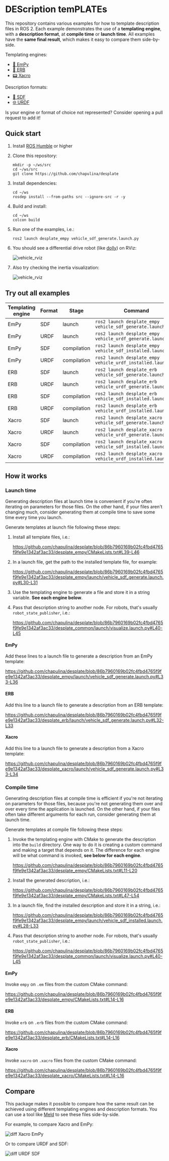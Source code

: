 # DEScription temPLATEs

This repository contains various examples for how to template
description files in ROS 2. Each example demonstrates the
use of a **templating engine**, with a **description format**,
at **compile time** or **launch time**. All examples have the **same
final result**, which makes it easy to compare them side-by-side.

Templating engines:

* [🐍 EmPy](https://pypi.org/project/empy/)
* [💎 ERB](https://docs.ruby-lang.org/en/2.3.0/ERB.html)
* [📟 Xacro](http://wiki.ros.org/xacro)

Description formats:

* [🌱 SDF](http://sdformat.org/)
* [🌐 URDF](https://wiki.ros.org/urdf)

Is your engine or format of choice not represented? Consider opening a
pull request to add it!

## Quick start

1. Install [ROS Humble](https://docs.ros.org/en/humble/Installation.html) or higher

1. Clone this repository:

    ```
    mkdir -p ~/ws/src
    cd ~/ws/src
    git clone https://github.com/chapulina/desplate
    ```

1. Install dependencies:

    ```
    cd ~/ws
    rosdep install --from-paths src --ignore-src -r -y
    ```

1. Build and install:

    ```
    cd ~/ws
    colcon build
    ```

1. Run one of the examples, i.e.:

    ```
    ros2 launch desplate_empy vehicle_sdf_generate.launch.py
    ```

1. You should see a differential drive robot (like
   [dolly](https://github.com/chapulina/dolly)) on RViz:

    ![vehicle_rviz](images/vehicle_rviz.png)

1. Also try checking the inertia visualization:

    ![vehicle_rviz](images/vehicle_rviz_inertia.png)

## Try out all examples

Templating engine | Format | Stage | Command
------------------|--------|-----------------|--------
EmPy | SDF | launch | `ros2 launch desplate_empy vehicle_sdf_generate.launch.py`
EmPy | URDF | launch | `ros2 launch desplate_empy vehicle_urdf_generate.launch.py`
EmPy | SDF | compilation | `ros2 launch desplate_empy vehicle_sdf_installed.launch.py`
EmPy | URDF | compilation | `ros2 launch desplate_empy vehicle_urdf_installed.launch.py`
ERB | SDF | launch | `ros2 launch desplate_erb vehicle_sdf_generate.launch.py`
ERB | URDF | launch | `ros2 launch desplate_erb vehicle_urdf_generate.launch.py`
ERB | SDF | compilation | `ros2 launch desplate_erb vehicle_sdf_installed.launch.py`
ERB | URDF | compilation | `ros2 launch desplate_erb vehicle_urdf_installed.launch.py`
Xacro | SDF | launch | `ros2 launch desplate_xacro vehicle_sdf_generate.launch.py`
Xacro | URDF | launch | `ros2 launch desplate_xacro vehicle_urdf_generate.launch.py`
Xacro | SDF | compilation | `ros2 launch desplate_xacro vehicle_sdf_installed.launch.py`
Xacro | URDF | compilation | `ros2 launch desplate_xacro vehicle_urdf_installed.launch.py`

## How it works

### Launch time

Generating description files at launch time is convenient if you're often
iterating on parameters for those files. On the other hand, if your files
aren't changing much, consider generating them at compile time to save some
time every time you launch.

Generate templates at launch file following these steps:

1. Install all template files, i.e.:

    https://github.com/chapulina/desplate/blob/86b7960169b02fc4fbd4765f9fe9e1342af3ac33/desplate_empy/CMakeLists.txt#L39-L46

1. In a launch file, get the path to the installed template file, for example:

    https://github.com/chapulina/desplate/blob/86b7960169b02fc4fbd4765f9fe9e1342af3ac33/desplate_empy/launch/vehicle_sdf_generate.launch.py#L30-L31

1. Use the templating engine to generate a file and store it in a string variable.
   **See each engine below**.

1. Pass that description string to another node. For robots, that's usually
   `robot_state_publisher`, i.e.:

    https://github.com/chapulina/desplate/blob/86b7960169b02fc4fbd4765f9fe9e1342af3ac33/desplate_common/launch/visualize.launch.py#L40-L45

#### EmPy

Add these lines to a launch file to generate a description from an
EmPy template:

https://github.com/chapulina/desplate/blob/86b7960169b02fc4fbd4765f9fe9e1342af3ac33/desplate_empy/launch/vehicle_sdf_generate.launch.py#L33-L36

#### ERB

Add this line to a launch file to generate a description from an
ERB template:

https://github.com/chapulina/desplate/blob/86b7960169b02fc4fbd4765f9fe9e1342af3ac33/desplate_erb/launch/vehicle_sdf_generate.launch.py#L32-L33

#### Xacro

Add this line to a launch file to generate a description from a
Xacro template:

https://github.com/chapulina/desplate/blob/86b7960169b02fc4fbd4765f9fe9e1342af3ac33/desplate_xacro/launch/vehicle_sdf_generate.launch.py#L33-L34

### Compile time

Generating description files at compile time is efficient if you're not
iterating on parameters for those files, because you're not generating them over
and over every time the application is launched. On the other hand, if your files
often take different arguments for each run, consider generating them at
launch time.

Generate templates at compile file following these steps:

1. Invoke the templating engine with CMake to generate the description into the
   `build` directory. One way to do it is creating a custom command and making
   a target that depends on it. The difference for each engine will be what
   command is invoked, **see below for each engine**.

    https://github.com/chapulina/desplate/blob/86b7960169b02fc4fbd4765f9fe9e1342af3ac33/desplate_empy/CMakeLists.txt#L11-L20

1. Install the generated description, i.e.:

    https://github.com/chapulina/desplate/blob/86b7960169b02fc4fbd4765f9fe9e1342af3ac33/desplate_empy/CMakeLists.txt#L47-L54

1. In a launch file, find the installed description and store it in a string, i.e.:

    https://github.com/chapulina/desplate/blob/86b7960169b02fc4fbd4765f9fe9e1342af3ac33/desplate_empy/launch/vehicle_sdf_installed.launch.py#L28-L33

1. Pass that description string to another node. For robots, that's usually
   `robot_state_publisher`, i.e.:

    https://github.com/chapulina/desplate/blob/86b7960169b02fc4fbd4765f9fe9e1342af3ac33/desplate_common/launch/visualize.launch.py#L40-L45

#### EmPy

Invoke `empy` on `.em` files from the custom CMake command:

https://github.com/chapulina/desplate/blob/86b7960169b02fc4fbd4765f9fe9e1342af3ac33/desplate_empy/CMakeLists.txt#L14-L16

#### ERB

Invoke `erb` on `.erb` files from the custom CMake command:

https://github.com/chapulina/desplate/blob/86b7960169b02fc4fbd4765f9fe9e1342af3ac33/desplate_erb/CMakeLists.txt#L14-L16

#### Xacro

Invoke `xacro` on `.xacro` files from the custom CMake command:

https://github.com/chapulina/desplate/blob/86b7960169b02fc4fbd4765f9fe9e1342af3ac33/desplate_xacro/CMakeLists.txt#L14-L16

## Compare

This package makes it possible to compare how the same result can be achieved
using different templating engines and description formats. You can use a tool
like [Meld](https://meldmerge.org/) to see these files side-by-side.

For example, to compare Xacro and EmPy:

![diff Xacro EmPy](images/diff_xacro_empy.png)

Or to compare URDF and SDF:

![diff URDF SDF](images/diff_urdf_sdf.png)

